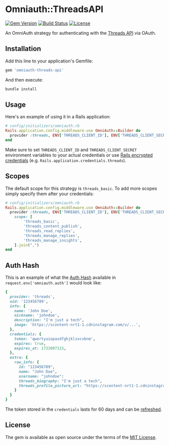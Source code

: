 # Omniauth::ThreadsAPI

[![Gem Version](https://badge.fury.io/rb/omniauth-threads-api.svg)](https://badge.fury.io/rb/omniauth-threads-api)
[![Build Status](https://github.com/giacomoguiulfo/omniauth-threads-api/actions/workflows/main.yml/badge.svg)](https://github.com/giacomoguiulfo/omniauth-threads-api/actions)
[![License](https://img.shields.io/badge/license-MIT-blue.svg)](LICENSE)

An OmniAuth strategy for authenticating with the [Threads API](https://developers.facebook.com/docs/threads) via OAuth.

## Installation

Add this line to your application's Gemfile:

```ruby
gem 'omniauth-threads-api'
```

And then execute:

```bash
bundle install
```

## Usage

Here's an example of using it in a Rails application:

```ruby
# config/initializers/omniauth.rb
Rails.application.config.middleware.use OmniAuth::Builder do
  provider :threads, ENV['THREADS_CLIENT_ID'], ENV['THREADS_CLIENT_SECRET']
end
```

Make sure to set `THREADS_CLIENT_ID` and `THREADS_CLIENT_SECRET` environment variables to your actual credentials or use [Rails encrypted credentials](https://guides.rubyonrails.org/security.html#custom-credentials) (e.g. `Rails.application.credentials.threads`).


## Scopes

The default scope for this strategy is `threads_basic`. To add more scopes simply specify them after your credentials:

```ruby
# config/initializers/omniauth.rb
Rails.application.config.middleware.use OmniAuth::Builder do
  provider :threads, ENV['THREADS_CLIENT_ID'], ENV['THREADS_CLIENT_SECRET'],
    scope: [
        'threads_basic',
        'threads_content_publish',
        'threads_read_replies',
        'threads_manage_replies',
        'threads_manage_insights',
    ].join(",")
end
```

## Auth Hash

This is an example of what the [Auth Hash](https://github.com/omniauth/omniauth/wiki/Auth-Hash-Schema) available in `request.env['omniauth.auth']` would look like:

```ruby
{
  provider: 'threads',
  uid: '123456789',
  info: {
    name: 'John Doe',
    nickname: 'johndoe',
    description: "I'm just a tech",
    image: 'https://scontent-nrt1-1.cdninstagram.com/v/...',
  },
  credentials: {
    token: 'qwertyuiopasdfghjklzxcvbnm',
    expires: true,
    expires_at: 1733097115,
  },
  extra: {
    raw_info: {
      id: "123456789",
      name: "John Doe",
      username: "johndoe":
      threads_biography: "I'm just a tech",
      threads_profile_picture_url: "https://scontent-nrt1-1.cdninstagram.com/v/..."
    }
  }
}
```

The token stored in the `credentials` lasts for 60 days and can be [refreshed](https://developers.facebook.com/docs/threads/get-started/long-lived-tokens).

## License

The gem is available as open source under the terms of the [MIT License](https://opensource.org/licenses/MIT).